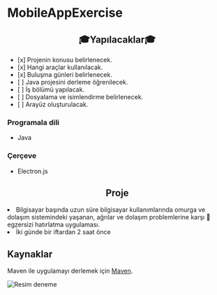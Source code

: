 # MobileAppExercise

<h2 align="center">&#127891;Yapılacaklar&#127891;</h2>

<ul>
    <li> [x] Projenin konusu belirlenecek.</li>
    <li> [x] Hangi araçlar kullanılacak.</li>
    <li> [x] Buluşma günleri belirlenecek.</li>
    <li> [ ] Java projesini derleme öğrenilecek.</li>
    <li> [ ] İş bölümü yapılacak.</li>
    <li> [ ] Dosyalama ve isimlendirme belirlenecek.</li>
    <li> [ ] Arayüz oluşturulacak.</li>
</ul>

<h3> Programala dili </h3>
<ul>
    <li>Java</li>
</ul>


<h3> Çerçeve </h3>
<ul>
    <li>Electron.js</li>
</ul>

<h2 align = "center">Proje</h2>
<li>Bilgisayar başında uzun süre bilgisayar kullanımlarında omurga ve dolaşım sistemindeki yaşanan, ağrılar ve dolaşım problemlerine karşı &#128170; egzersizi hatırlatma uygulaması.</li>
<li>İki günde bir iftardan 2 saat önce</li>

<h2> Kaynaklar </h2>

Maven ile uygulamayı derlemek için [Maven](https://spring.io/guides/gs/maven/).

![Resim deneme](https://myoctocat.com/assets/images/base-octocat.svg)
